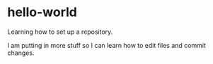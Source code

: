 # hello-world
Learning how to set up a repository.


I am putting in more stuff so I can learn how to edit files and commit changes.
